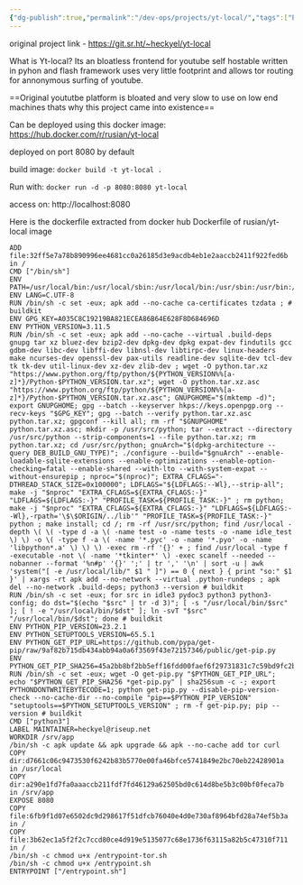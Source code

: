 ```yaml
---
{"dg-publish":true,"permalink":"/dev-ops/projects/yt-local/","tags":["Projects","Docker","DevOps"],"noteIcon":""}
---
```


original project link - https://git.sr.ht/~heckyel/yt-local

What is Yt-local?
Its an bloatless frontend for youtube self hostable written in pyhon and flash framework uses very little footprint and allows tor routing for annonymous surfing of youtube.

==Original yoututbe platform is bloated and very slow to use on low end machines thats why this project came into existence==

Can be deployed using this docker image: 
https://hub.docker.com/r/rusian/yt-local

deployed on port 8080 by default

build image:
`docker build -t yt-local .`

Run with:
`docker run -d -p 8080:8080 yt-local`

access on:
http://localhost:8080

Here is the dockerfile extracted from docker hub
Dockerfile of rusian/yt-local image
``` .Dockerfile
ADD file:32ff5e7a78b890996ee4681cc0a26185d3e9acdb4eb1e2aaccb2411f922fed6b in /
CMD ["/bin/sh"]
ENV PATH=/usr/local/bin:/usr/local/sbin:/usr/local/bin:/usr/sbin:/usr/bin:/sbin:/bin
ENV LANG=C.UTF-8
RUN /bin/sh -c set -eux; apk add --no-cache ca-certificates tzdata ; # buildkit
ENV GPG_KEY=A035C8C19219BA821ECEA86B64E628F8D684696D
ENV PYTHON_VERSION=3.11.5
RUN /bin/sh -c set -eux; apk add --no-cache --virtual .build-deps gnupg tar xz bluez-dev bzip2-dev dpkg-dev dpkg expat-dev findutils gcc gdbm-dev libc-dev libffi-dev libnsl-dev libtirpc-dev linux-headers make ncurses-dev openssl-dev pax-utils readline-dev sqlite-dev tcl-dev tk tk-dev util-linux-dev xz-dev zlib-dev ; wget -O python.tar.xz "https://www.python.org/ftp/python/${PYTHON_VERSION%%[a-z]*}/Python-$PYTHON_VERSION.tar.xz"; wget -O python.tar.xz.asc "https://www.python.org/ftp/python/${PYTHON_VERSION%%[a-z]*}/Python-$PYTHON_VERSION.tar.xz.asc"; GNUPGHOME="$(mktemp -d)"; export GNUPGHOME; gpg --batch --keyserver hkps://keys.openpgp.org --recv-keys "$GPG_KEY"; gpg --batch --verify python.tar.xz.asc python.tar.xz; gpgconf --kill all; rm -rf "$GNUPGHOME" python.tar.xz.asc; mkdir -p /usr/src/python; tar --extract --directory /usr/src/python --strip-components=1 --file python.tar.xz; rm python.tar.xz; cd /usr/src/python; gnuArch="$(dpkg-architecture --query DEB_BUILD_GNU_TYPE)"; ./configure --build="$gnuArch" --enable-loadable-sqlite-extensions --enable-optimizations --enable-option-checking=fatal --enable-shared --with-lto --with-system-expat --without-ensurepip ; nproc="$(nproc)"; EXTRA_CFLAGS="-DTHREAD_STACK_SIZE=0x100000"; LDFLAGS="${LDFLAGS:--Wl},--strip-all"; make -j "$nproc" "EXTRA_CFLAGS=${EXTRA_CFLAGS:-}" "LDFLAGS=${LDFLAGS:-}" "PROFILE_TASK=${PROFILE_TASK:-}" ; rm python; make -j "$nproc" "EXTRA_CFLAGS=${EXTRA_CFLAGS:-}" "LDFLAGS=${LDFLAGS:--Wl},-rpath='\$\$ORIGIN/../lib'" "PROFILE_TASK=${PROFILE_TASK:-}" python ; make install; cd /; rm -rf /usr/src/python; find /usr/local -depth \( \( -type d -a \( -name test -o -name tests -o -name idle_test \) \) -o \( -type f -a \( -name '*.pyc' -o -name '*.pyo' -o -name 'libpython*.a' \) \) \) -exec rm -rf '{}' + ; find /usr/local -type f -executable -not \( -name '*tkinter*' \) -exec scanelf --needed --nobanner --format '%n#p' '{}' ';' | tr ',' '\n' | sort -u | awk 'system("[ -e /usr/local/lib/" $1 " ]") == 0 { next } { print "so:" $1 }' | xargs -rt apk add --no-network --virtual .python-rundeps ; apk del --no-network .build-deps; python3 --version # buildkit
RUN /bin/sh -c set -eux; for src in idle3 pydoc3 python3 python3-config; do dst="$(echo "$src" | tr -d 3)"; [ -s "/usr/local/bin/$src" ]; [ ! -e "/usr/local/bin/$dst" ]; ln -svT "$src" "/usr/local/bin/$dst"; done # buildkit
ENV PYTHON_PIP_VERSION=23.2.1
ENV PYTHON_SETUPTOOLS_VERSION=65.5.1
ENV PYTHON_GET_PIP_URL=https://github.com/pypa/get-pip/raw/9af82b715db434abb94a0a6f3569f43e72157346/public/get-pip.py
ENV PYTHON_GET_PIP_SHA256=45a2bb8bf2bb5eff16fdd00faef6f29731831c7c59bd9fc2bf1f3bed511ff1fe
RUN /bin/sh -c set -eux; wget -O get-pip.py "$PYTHON_GET_PIP_URL"; echo "$PYTHON_GET_PIP_SHA256 *get-pip.py" | sha256sum -c -; export PYTHONDONTWRITEBYTECODE=1; python get-pip.py --disable-pip-version-check --no-cache-dir --no-compile "pip==$PYTHON_PIP_VERSION" "setuptools==$PYTHON_SETUPTOOLS_VERSION" ; rm -f get-pip.py; pip --version # buildkit
CMD ["python3"]
LABEL MAINTAINER=heckyel@riseup.net
WORKDIR /srv/app
/bin/sh -c apk update && apk upgrade && apk --no-cache add tor curl
COPY dir:d7661c06c9473530f6242b83b5770e00fa46bfce5741849e2bc70eb22428901a in /usr/local
COPY dir:a290e1fd7fa0aaaccb211fdf7fd46129a62505bd0c614d8be5b3c00bf0feca7b in /srv/app
EXPOSE 8080
COPY file:6fb9f1d07e6502dc9d298617f51dfcb76040e4d0e730af8964bfd28a74ef5b3a in /
COPY file:3b62ec1a5f2f2c7ccd80ce4d919e5135077c68e1736f63115a82b5c47310f711 in /
/bin/sh -c chmod u+x /entrypoint-tor.sh
/bin/sh -c chmod u+x /entrypoint.sh
ENTRYPOINT ["/entrypoint.sh"]
```